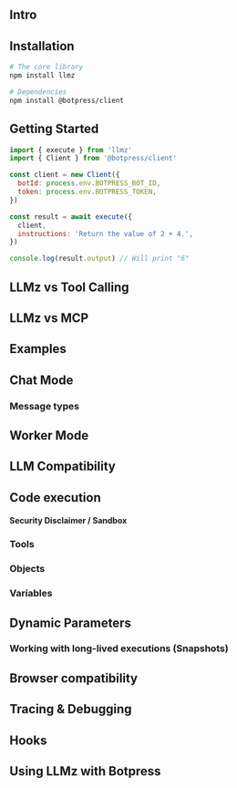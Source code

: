 ## Intro

## Installation

```sh
# The core library
npm install llmz

# Dependencies
npm install @botpress/client
```

## Getting Started

```js
import { execute } from 'llmz'
import { Client } from '@botpress/client'

const client = new Client({
  botId: process.env.BOTPRESS_BOT_ID,
  token: process.env.BOTPRESS_TOKEN,
})

const result = await execute({
  client,
  instructions: 'Return the value of 2 + 4.',
})

console.log(result.output) // Will print "6"
```

## LLMz vs Tool Calling

## LLMz vs MCP

## Examples

## Chat Mode

### Message types

## Worker Mode

## LLM Compatibility

## Code execution

#### Security Disclaimer / Sandbox

### Tools

### Objects

### Variables

## Dynamic Parameters

### Working with long-lived executions (Snapshots)

## Browser compatibility

## Tracing & Debugging

## Hooks

## Using LLMz with Botpress
